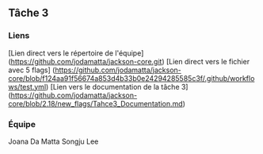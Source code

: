 ## Tâche 3

### Liens
[Lien direct vers le répertoire de l'équipe]
(https://github.com/jodamatta/jackson-core.git)
[Lien direct vers le fichier avec 5 flags]
(https://github.com/jodamatta/jackson-core/blob/f124aa91f56674a853d4b33b0e24294285585c3f/.github/workflows/test.yml)
[Lien vers le documentation de la tâche 3]
(https://github.com/jodamatta/jackson-core/blob/2.18/new_flags/Tahce3_Documentation.md)

### Équipe
Joana Da Matta
Songju Lee
